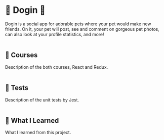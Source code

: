 # 🐶 Dogin 🐶
Dogin is a social app for adorable pets where your pet would make new friends. On it, your pet will post, see and comment on gorgeous pet photos, can also look at your profile statistics, and more!
<br/><br/>

## 🐾 Courses 
Description of the both courses, React and Redux.
<br/><br/>

## 🐾 Tests
Description of the unit tests by Jest.
<br/><br/>

## 🐾 What I Learned
What I learned from this project.
